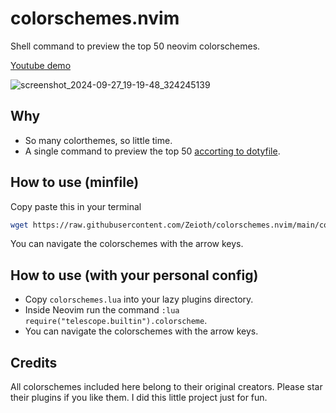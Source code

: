 # colorschemes.nvim
Shell command to preview the top 50 neovim colorschemes.

[Youtube demo](https://www.youtube.com/watch?v=9iTfufJ67-o)

![screenshot_2024-09-27_19-19-48_324245139](https://github.com/user-attachments/assets/5f20a92d-eba6-491b-af76-7e1255f3b88a)

## Why
* So many colorthemes, so little time.
* A single command to preview the top 50 [accorting to dotyfile](https://dotfyle.com/neovim/colorscheme/top/).

## How to use (minfile)
Copy paste this in your terminal
```sh
wget https://raw.githubusercontent.com/Zeioth/colorschemes.nvim/main/colorschemes-minfile.lua -O preview-colorschemes.lua && nvim -u preview-colorschemes.lua
```
You can navigate the colorschemes with the arrow keys.

## How to use (with your personal config)
* Copy `colorschemes.lua` into your lazy plugins directory.
* Inside Neovim run the command `:lua require("telescope.builtin").colorscheme`.
* You can navigate the colorschemes with the arrow keys.


## Credits
All colorschemes included here belong to their original creators. Please star their plugins if you like them. I did this little project just for fun.
